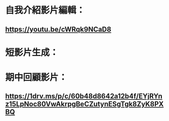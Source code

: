 # 自我介紹影片編輯：
## https://youtu.be/cWRqk9NCaD8


# 短影片生成：
## 



# 期中回顧影片：
## https://1drv.ms/p/c/60b48d8642a12b4f/EYjRYnz15LpNoc80VwAkrpgBeCZutynESgTgk8ZyK8PXBQ

